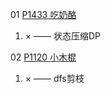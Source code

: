 01 [P1433 吃奶酪](https://www.luogu.com.cn/problem/P1433)

1. × —— 状态压缩DP

02 [P1120 小木棍](https://www.luogu.com.cn/problem/P1120)

1. × —— dfs剪枝
